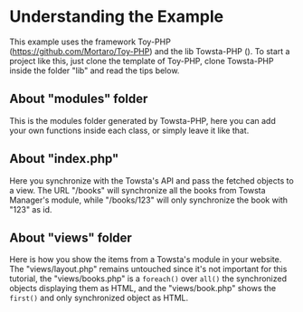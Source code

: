 Understanding the Example
=========================

This example uses the framework Toy-PHP (<https://github.com/Mortaro/Toy-PHP>) and the lib Towsta-PHP (). To start a project like this, just clone the template of Toy-PHP, clone Towsta-PHP inside the folder "lib" and read the tips below.

About "modules" folder
----------------------

This is the modules folder generated by Towsta-PHP, here you can add your own functions inside each class, or simply leave it like that.

About "index.php"
-----------------

Here you synchronize with the Towsta's API and pass the fetched objects to a view. The URL "/books" will synchronize all the books from Towsta Manager's module, while "/books/123" will only synchronize the book with "123" as id.

About "views" folder
--------------------

Here is how you show the items from a Towsta's module in your website. The "views/layout.php" remains untouched since it's not important for this tutorial, the "views/books.php" is a `foreach()` over `all()` the synchronized objects displaying them as HTML, and the "views/book.php" shows the `first()` and only synchronized object as HTML.

